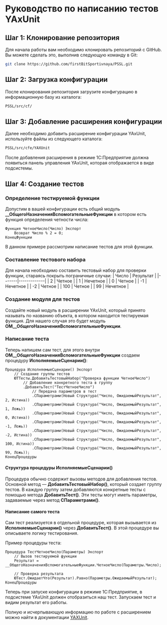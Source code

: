 # Руководство по написанию тестов YAxUnit

## Шаг 1: Клонирование репозитория

Для начала работы вам необходимо клонировать репозиторий с GitHub. Вы можете сделать это, выполнив следующую команду в Git:

```bash
git clone https://github.com/firstBitSportivnaya/PSSL.git
```

## Шаг 2: Загрузка конфигурации
После клонирования репозитория загрузите конфигурацию в информационную базу из каталога:
```bash
PSSL/src/cf/
```
## Шаг 3: Добавление расширения конфигурации
Далее необходимо добавить расширение конфигурации YAxUnit, используйте файлы из следующего каталога:
```bash
PSSL/src/cfe/YAXUnit
```
После добавления расширения в режиме 1С:Предприятие должна появиться панель управления YAxUnit, которая отображается в виде подсистемы.

## Шаг 4: Создание тестов
### Определение тестируемой функции
Допустим в вашей конфигурации есть общий модуль **__ОбщегоНазначенияВспомогательныеФункции** в котором есть функция определения четности числа:

```1C
Функция ЧетноеЧисло(Число) Экспорт
    Возврат Число % 2 = 0;
КонецФункции
```
В данном примере рассмотрим написание тестов для этой функции.

### Составление тестового набора
Для начала необходимо составить тестовый набор для проверки функции, стараясь покрыть пограничные случаи:
| Число | Результат   |
|-------|-------------|
| 2     | Четное      |
| 1     | Нечетное    |
| 0     | Четное      |
| -1    | Нечетное    |
| -2    | Четное      |
| 100   | Четное      |
| 99    | Нечетное    |

### Создание модуля для тестов
Создайте новый модуль в расширении YAxUnit, который принято называть по названию объекта, в котором находится тестируемая функция. Для нашего случая это будет модуль **ОМ__ОбщегоНазначенияВспомогательныеФункции**.

### Написание теста
Теперь напишем сам тест, для этого внутри **ОМ__ОбщегоНазначенияВспомогательныеФункции** создаем процедуру **ИсполняемыеСценарии()**:
```1C
Процедура ИсполняемыеСценарии() Экспорт
    // Создание группы тестов
    ЮТТесты.ДобавитьТестовыйНабор("Проверка функции ЧетноеЧисло")
        // Добавление конкретного теста в группу
        .ДобавитьТест("ТестЧетноеЧисло")
            // Передача параметров в тест
            .СПараметрами(Новый Структура("Число, ОжидаемыйРезультат", 2, Истина))
            .СПараметрами(Новый Структура("Число, ОжидаемыйРезультат", 1, Ложь))
            .СПараметрами(Новый Структура("Число, ОжидаемыйРезультат", 0, Истина))
            .СПараметрами(Новый Структура("Число, ОжидаемыйРезультат", -1, Ложь))
            .СПараметрами(Новый Структура("Число, ОжидаемыйРезультат", -2, Истина))
            .СПараметрами(Новый Структура("Число, ОжидаемыйРезультат", 100, Истина))
            .СПараметрами(Новый Структура("Число, ОжидаемыйРезультат", 99, Ложь));
КонецПроцедуры
```
#### Структура процедуры ИсполняемыеСценарии()
Процедура обычно содержит вызовы методов для добавления тестов. Основной метод — **ДобавитьТестовыйНабор()**, который создает группу тестов. В каждую группу затем добавляются конкретные тесты с помощью метода **ДобавитьТест()**. Эти тесты могут иметь параметры, задаваемые через метод **СПараметрами()**.

#### Написание самого теста
Сам тест реализуется в отдельной процедуре, которая вызывается из **ИсполняемыеСценарии()** через **ДобавитьТест()**. В этой процедуре вы описываете логику тестирования.

Пример процедуры теста:
```1C
Процедура ТестЧетноеЧисло(Параметры) Экспорт
    // Вызов тестируемой функции
    Результат = __ОбщегоНазначенияВспомогательныеФункции.ЧетноеЧисло(Параметры.Число);
    
    // Проверка результата
    ЮТест.ОжидаетЧто(Результат).Равно(Параметры.ОжидаемыйРезультат);
КонецПроцедуры
```
 Теперь при запуске конфигурации в режиме 1С:Предприятие, в подсистеме YAxUnit должен отобразиться наш тест.
 Запускаем тест и видим результат его работы.

Полную и исчерпывающую информацию по работе с расширением можно найти в документации [YAXUnit](https://bia-technologies.github.io/yaxunit/).
